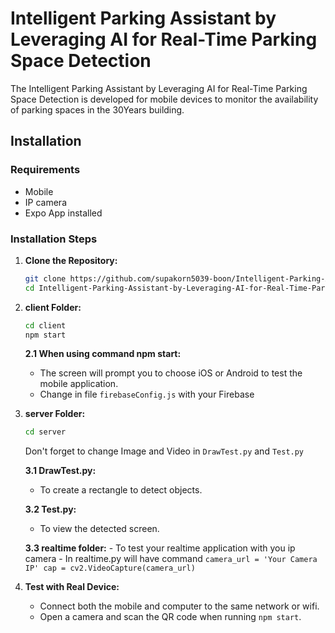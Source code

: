 # Intelligent Parking Assistant by Leveraging AI for Real-Time Parking Space Detection

The Intelligent Parking Assistant by Leveraging AI for Real-Time Parking Space Detection is developed for mobile devices to monitor the availability of parking spaces in the 30Years building.

## Installation

### Requirements 
- Mobile
- IP camera
- Expo App installed

### Installation Steps 

1. **Clone the Repository:**
    ```bash
    git clone https://github.com/supakorn5039-boon/Intelligent-Parking-Assistant-by-Leveraging-AI-for-Real-Time-Parking-Space-Detection
    cd Intelligent-Parking-Assistant-by-Leveraging-AI-for-Real-Time-Parking-Space-Detection
    ```

2. **client Folder:**
    ```bash
    cd client
    npm start
    ```

    **2.1 When using command npm start:**
    - The screen will prompt you to choose iOS or Android to test the mobile application.
    - Change in file `firebaseConfig.js` with your Firebase
      

3. **server Folder:**
    ```bash
    cd server
    ```

    Don't forget to change Image and Video in `DrawTest.py` and `Test.py`

    **3.1 DrawTest.py:**
    - To create a rectangle to detect objects.

    **3.2 Test.py:**
    - To view the detected screen.

    **3.3 realtime folder:**
        - To test your realtime application with you ip camera
       - In realtime.py will have command 
`camera_url = 'Your Camera IP'
cap = cv2.VideoCapture(camera_url)` 

      

5. **Test with Real Device:**
    - Connect both the mobile and computer to the same network or wifi.
    - Open a camera and scan the QR code when running `npm start`.
